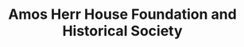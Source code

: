 ---
layout: repo
title: "Amos Herr House Foundation and Historical Society"
id: 13978
permalink: repos/13978/
---